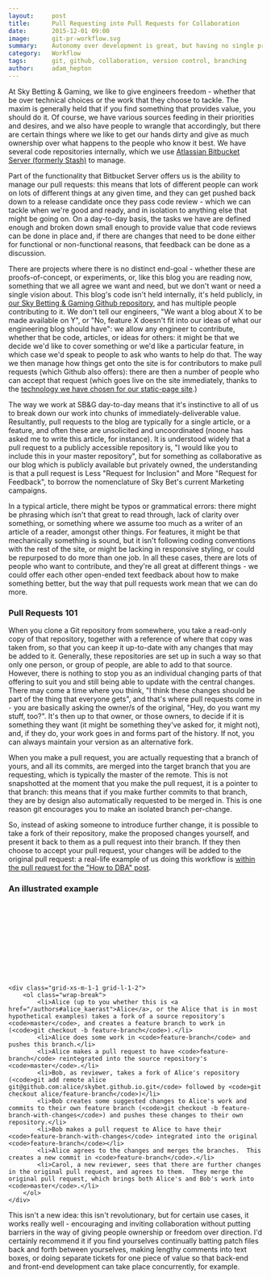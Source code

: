 ```yaml
---
layout:     post
title:      Pull Requesting into Pull Requests for Collaboration
date:       2015-12-01 09:00
image:      git-pr-workflow.svg
summary:    Autonomy over development is great, but having no single project owner can bring its own problems.  One workflow to help with this is to pull request a pull request.
category:   Workflow
tags:       git, github, collaboration, version control, branching
author:     adam_hepton
---
```


At Sky Betting & Gaming, we like to give engineers freedom - whether that be over technical choices or the work that they choose to tackle.  The maxim is generally held that if you find something that provides value, you should do it.  Of course, we have various sources feeding in their priorities and desires, and we also have people to wrangle that accordingly, but there are certain things where we like to get our hands dirty and give as much ownership over what happens to the people who know it best.  We have several code repositories internally, which we use [Atlassian Bitbucket Server (formerly Stash)][bitbucket] to manage.

Part of the functionality that Bitbucket Server offers us is the ability to manage our pull requests: this means that lots of different people can work on lots of different things at any given time, and they can get pushed back down to a release candidate once they pass code review - which we can tackle when we're good and ready, and in isolation to anything else that might be going on.  On a day-to-day basis, the tasks we have are defined enough and broken down small enough to provide value that code reviews can be done in place and, if there are changes that need to be done either for functional or non-functional reasons, that feedback can be done as a discussion.

There are projects where there is no distinct end-goal - whether these are proofs-of-concept, or experiments, or, like this blog you are reading now, something that we all agree we want and need, but we don't want or need a single vision about.  This blog's code isn't held internally, it's held publicly, in [our Sky Betting & Gaming Github repository][github], and has multiple people contributing to it.  We don't tell our engineers, "We want a blog about X to be made available on Y", or "No, feature X doesn't fit into our ideas of what our engineering blog should have": we allow any engineer to contribute, whether that be code, articles, or ideas for others: it might be that we decide we'd like to cover something or we'd like a particular feature, in which case we'd speak to people to ask who wants to help do that. The way we then manage how things get onto the site is for contributors to make pull requests (which Github also offers): there are then a number of people who can accept that request (which goes live on the site immediately, thanks to the [technology we have chosen for our static-page site][jekyll].)

The way we work at SB&G day-to-day means that it's instinctive to all of us to break down our work into chunks of immediately-deliverable value.  Resultantly, pull requests to the blog are typically for a single article, or a feature, and often these are unsolicited and uncoordinated (noone has asked me to write this article, for instance).  It is understood widely that a pull request to a publicly accessible repository is, "I would like you to include this in your master repository", but for something as collaborative as our blog which is publicly available but privately owned, the understanding is that a pull request is Less "Request for Inclusion" and More "Request for Feedback", to borrow the nomenclature of Sky Bet's current Marketing campaigns.

In a typical article, there might be typos or grammatical errors: there might be phrasing which isn't that great to read through, lack of clarity over something, or something where we assume too much as a writer of an article of a reader, amongst other things.  For features, it might be that mechanically something is sound, but it isn't following coding conventions with the rest of the site, or might be lacking in responsive styling, or could be repurposed to do more than one job.  In all these cases, there are lots of people who want to contribute, and they're all great at different things - we could offer each other open-ended text feedback about how to make something better, but the way that pull requests work mean that we can do more.

### Pull Requests 101

When you clone a Git repository from somewhere, you take a read-only copy of that repository, together with a reference of where that copy was taken from, so that you can keep it up-to-date with any changes that may be added to it.  Generally, these repositories are set up in such a way so that only one person, or group of people, are able to add to that source.  However, there is nothing to stop you as an individual changing parts of that offering to suit you and still being able to update with the central changes.  There may come a time where you think, "I think these changes should be part of the thing that everyone gets", and that's where pull requests come in - you are basically asking the owner/s of the original, "Hey, do you want my stuff, too?".  It's then up to that owner, or those owners, to decide if it is something they want (it might be something they've asked for, it might not), and, if they do, your work goes in and forms part of the history.  If not, you can always maintain your version as an alternative fork.

When you make a pull request, you are actually requesting that a branch of yours, and all its commits, are merged into the target branch that you are requesting, which is typically the master of the remote.  This is not snapshotted at the moment that you make the pull request, it is a pointer to that branch: this means that if you make further commits to that branch, they are by design also automatically requested to be merged in.  This is one reason git encourages you to make an isolated branch per-change.

So, instead of asking someone to introduce further change, it is possible to take a fork of their repository, make the proposed changes yourself, and present it back to them as a pull request into their branch.  If they then choose to accept your pull request, your changes will be added to the original pull request: a real-life example of us doing this workflow is [within the pull request for the "How to DBA" post][pull-request].

### An illustrated example

<div class="grid">
    <div class="grid-xs-m-1-1 grid-l-1-2 svg-holder">
        <svg class="git-pr-workflow" version="1.1" xmlns="http://www.w3.org/2000/svg" xmlns:xlink="http://www.w3.org/1999/xlink">
            <use xlink:href="/images/git-pr-workflow.svg#git-pr-workflow"></use>
        </svg>
    </div>

    <div class="grid-xs-m-1-1 grid-l-1-2">
        <ol class="wrap-break">
            <li>Alice (up to you whether this is <a href="/authors#alice_kaerast">Alice</a>, or the Alice that is in most hypothetical examples) takes a fork of a source repository's <code>master</code>, and creates a feature branch to work in (<code>git checkout -b feature-branch</code>).</li>
            <li>Alice does some work in <code>feature-branch</code> and pushes this branch.</li>
            <li>Alice makes a pull request to have <code>feature-branch</code> reintegrated into the source repository's <code>master</code>.</li>
            <li>Bob, as reviewer, takes a fork of Alice's repository (<code>git add remote alice git@github.com:alice/skybet.github.io.git</code> followed by <code>git checkout alice/feature-branch</code>)</li>
            <li>Bob creates some suggested changes to Alice's work and commits to their own feature branch (<code>git checkout -b feature-branch-with-changes</code>) and pushes these changes to their own repository.</li>
            <li>Bob makes a pull request to Alice to have their <code>feature-branch-with-changes</code> integrated into the original <code>feature-branch</code></li>
            <li>Alice agrees to the changes and merges the branches.  This creates a new commit in <code>feature-branch</code>.</li>
            <li>Carol, a new reviewer, sees that there are further changes in the original pull request, and agrees to them.  They merge the original pull request, which brings both Alice's and Bob's work into <code>master</code>.</li>
        </ol>
    </div>
</div>

This isn't a new idea: this isn't revolutionary, but for certain use cases, it works really well - encouraging and inviting collaboration without putting barriers in the way of giving people ownership or freedom over direction.  I'd certainly recommend it if you find yourselves continually batting patch files back and forth between yourselves, making lengthy comments into text boxes, or doing separate tickets for one piece of value so that back-end and front-end development can take place concurrently, for example.

[bitbucket]: https://www.atlassian.com/software/bitbucket/server
[github]: https://github.com/skybet/skybet.github.io
[jekyll]: https://jekyllrb.com
[pull-request]: https://github.com/skybet/skybet.github.io/pull/32
